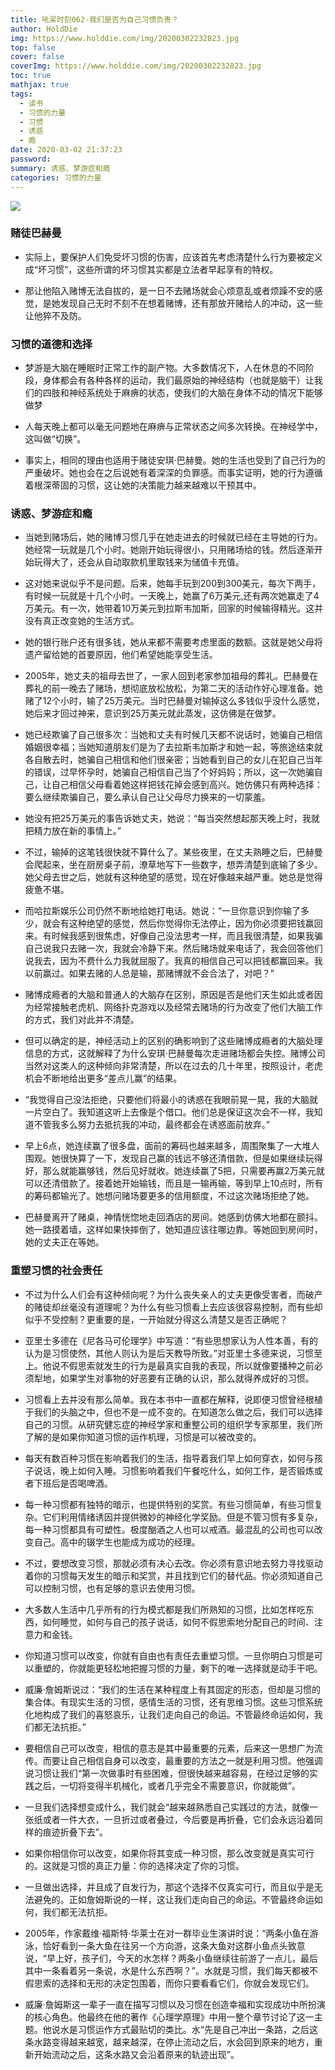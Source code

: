 ```yaml
---
title: 吼呆时刻062-我们是否为自己习惯负责？
author: HoldDie
img: https://www.holddie.com/img/20200302232823.jpg
top: false
cover: false
coverImg: https://www.holddie.com/img/20200302232823.jpg
toc: true
mathjax: true
tags:
  - 读书
  - 习惯的力量
  - 习惯
  - 诱惑
  - 瘾
date: 2020-03-02 21:37:23
password:
summary: 诱惑、梦游症和瘾
categories: 习惯的力量
---
```




![](https://www.holddie.com/img/20200302232823.jpg)

### 赌徒巴赫曼

- 实际上，要保护人们免受坏习惯的伤害，应该首先考虑清楚什么行为要被定义成“坏习惯”，这些所谓的坏习惯其实都是立法者早起享有的特权。



- 那让他陷入赌博无法自拔的，是一日不去赌场就会心烦意乱或者烦躁不安的感觉，是她发现自己无时不刻不在想着赌博，还有那放开赌给人的冲动，这一些让他猝不及防。



### 习惯的道德和选择

- 梦游是大脑在睡眠时正常工作的副产物。大多数情况下，人在休息的不同阶段，身体都会有各种各样的运动，我们最原始的神经结构（也就是脑干）让我们的四肢和神经系统处于麻痹的状态，使我们的大脑在身体不动的情况下能够做梦



- 人每天晚上都可以毫无问题地在麻痹与正常状态之间多次转换。在神经学中，这叫做“切换”。



- 事实上，相同的理由也适用于赌徒安琪·巴赫曼。她的生活也受到了自己行为的严重破坏。她也会在之后说她有着深深的负罪感。而事实证明，她的行为遵循着根深蒂固的习惯，这让她的决策能力越来越难以干预其中。



### 诱惑、梦游症和瘾

- 当她到赌场后，她的赌博习惯几乎在她走进去的时候就已经在主导她的行为。她经常一玩就是几个小时。她刚开始玩得很小，只用赌场给的钱。然后逐渐开始玩得大了，还会从自动取款机里取钱来为储值卡充值。



- 这对她来说似乎不是问题。后来，她每手玩到200到300美元，每次下两手，有时候一玩就是十几个小时。一天晚上，她赢了6万美元,还有两次她赢走了4万美元。有一次，她带着10万美元到拉斯韦加斯，回家的时候输得精光。这并没有真正改变她的生活方式。



- 她的银行账户还有很多钱，她从来都不需要考虑里面的数额。这就是她父母将遗产留给她的首要原因，他们希望她能享受生活。



- 2005年，她丈夫的祖母去世了，一家人回到老家参加祖母的葬礼。巴赫曼在葬礼的前一晚去了赌场，想彻底放松放松，为第二天的活动作好心理准备。她赌了12个小时，输了25万美元。当时巴赫曼对输掉这么多钱似乎没什么感觉，她后来才回过神来，意识到25万美元就此蒸发，这仿佛是在做梦。



- 她已经欺骗了自己很多次：当她和丈夫有时候几天都不说话时，她骗自己相信婚姻很幸福；当她知道朋友们是为了去拉斯韦加斯才和她一起，等旅途结束就各自散去时，她骗自己相信和他们很亲密；当她看到自己的女儿在犯自己当年的错误，过早怀孕时，她骗自己相信自己当了个好妈妈；所以，这一次她骗自己，让自己相信父母看着她这样把钱花掉会感到高兴。她仿佛只有两种选择：要么继续欺骗自己，要么承认自己让父母尽力换来的一切蒙羞。



- 她没有把25万美元的事告诉她丈夫，她说：“每当突然想起那天晚上时，我就把精力放在新的事情上。”



- 不过，输掉的这笔钱很快就不算什么了。某些夜里，在丈夫熟睡之后，巴赫曼会爬起来，坐在厨房桌子前，潦草地写下一些数字，想弄清楚到底输了多少。她父母去世之后，她就有这种绝望的感觉，现在好像越来越严重。她总是觉得疲惫不堪。



- 而哈拉斯娱乐公司仍然不断地给她打电话。她说：“一旦你意识到你输了多少，就会有这种绝望的感觉，然后你觉得你无法停止，因为你必须要把钱赢回来。有时候我感到很焦虑，好像自己没法思考一样，而且我很清楚，如果我骗自己说我只去赌一次，我就会冷静下来。然后赌场就来电话了，我会回答他们说我去，因为不费什么力我就屈服了。我真的相信自己可以把钱都赢回来。我以前赢过。如果去赌的人总是输，那赌博就不会合法了，对吧？”



- 赌博成瘾者的大脑和普通人的大脑存在区别，原因是否是他们天生如此或者因为经常接触老虎机、网络扑克游戏以及经常去赌场的行为改变了他们大脑工作的方式，我们对此并不清楚。



- 但可以确定的是，神经活动上的区别的确影响到了这些赌博成瘾者的大脑处理信息的方式，这就解释了为什么安琪·巴赫曼每次走进赌场都会失控。赌博公司当然对这类人的这种倾向非常清楚，所以在过去的几十年里，按照设计，老虎机会不断地给出更多“差点儿赢”的结果。



- “我觉得自己没法拒绝，只要他们将最小的诱惑在我眼前晃一晃，我的大脑就一片空白了。我知道这听上去像是个借口。他们总是保证这次会不一样，我知道不管我多么努力去抵抗我的冲动，最终都会在诱惑面前放弃。”



- 早上6点，她连续赢了很多盘，面前的筹码也越来越多，周围聚集了一大堆人围观。她很快算了一下，发现自己赢的钱远不够还清借款，但是如果继续玩得好，那么就能赢够钱，然后见好就收。她连续赢了5把，只需要再赢2万美元就可以还清借款了。接着她开始输钱，而且是一输再输，等到早上10点时，所有的筹码都输光了。她想问赌场要更多的信用额度，不过这次赌场拒绝了她。



- 巴赫曼离开了赌桌，神情恍惚地走回酒店的房间。她感到仿佛大地都在颤抖。她一路摸着墙，这样如果快摔倒了，她知道应该往哪边靠。等她回到房间时，她的丈夫正在等她。



### 重塑习惯的社会责任

- 不过为什么人们会有这种倾向呢？为什么丧失亲人的丈夫更像受害者，而破产的赌徒却丝毫没有道理呢？为什么有些习惯看上去应该很容易控制，而有些却似乎不受控制？更重要的是，一开始就分得这么清楚又是否正确呢？



- 亚里士多德在《尼各马可伦理学》中写道：“有些思想家认为人性本善，有的认为是习惯使然，其他人则认为是后天教导所致。”对亚里士多德来说，习惯至上。他说不假思索就发生的行为是最真实自我的表现，所以就像要播种之前必须犁地，如果学生对事物的好恶要有正确的认识，那么就得养成好的习惯。



- 习惯看上去并没有那么简单。我在本书中一直都在解释，说即便习惯曾经根植于我们的头脑之中，但也不是一成不变的。在知道怎么做之后，我们可以选择自己的习惯。从研究健忘症的神经学家和重整公司的组织学专家那里，我们所了解的是如果你知道习惯的运作机理，习惯是可以被改变的。



- 每天有数百种习惯在影响着我们的生活，指导着我们早上如何穿衣，如何与孩子说话，晚上如何入睡。习惯影响着我们午餐吃什么，如何工作，是否锻炼或者下班后是否喝啤酒。



- 每一种习惯都有独特的暗示，也提供特别的奖赏。有些习惯简单，有些习惯复杂。它们利用情绪诱因并提供微妙的神经化学奖励。但是不管习惯有多复杂，每一种习惯都具有可塑性。极度酗酒之人也可以戒酒。最混乱的公司也可以改变自己。高中的辍学生也能成为成功的经理。



- 不过，要想改变习惯，那就必须有决心去改。你必须有意识地去努力寻找驱动着你的习惯每天发生的暗示和奖赏，并且找到它们的替代品。你必须知道自己可以控制习惯，也有足够的意识去使用习惯。



- 大多数人生活中几乎所有的行为模式都是我们所熟知的习惯，比如怎样吃东西，如何睡觉，如何与自己的孩子说话，如何不假思索地分配自己的时间、注意力和金钱。



- 你知道习惯可以改变，你就有自由也有责任去重塑习惯。一旦你明白习惯是可以重塑的，你就能更轻松地把握习惯的力量，剩下的唯一选择就是动手干吧。



- 威廉·詹姆斯说过：“我们的生活在某种程度上有其固定的形态，但却是习惯的集合体。有现实生活的习惯，感情生活的习惯，还有思维习惯。这些习惯系统化地构成了我们的喜怒哀乐，让我们走向自己的命运。不管最终命运如何，我们都无法抗拒。”



- 要相信自己可以改变，相信的意志是其中最重要的元素，后来这一思想广为流传。而要让自己相信自身可以改变，最重要的方法之一就是利用习惯。他强调说习惯让我们“第一次做事时有些困难，但很快越来越容易，在经过足够的实践之后，一切将变得半机械化，或者几乎完全不需要意识，你就能做”。



- 一旦我们选择想变成什么，我们就会“越来越熟悉自己实践过的方法，就像一张纸或者一件大衣，一旦折过或者叠过，今后要是再折叠，它们会永远沿着同样的痕迹折叠下去”。



- 如果你相信你可以改变，如果你将其变成一种习惯，那么改变就是真实可行的。这就是习惯的真正力量：你的选择决定了你的习惯。



- 一旦做出选择，并且成了自发行为，那这个选择不仅真实可行，而且似乎是无法避免的。正如詹姆斯说的一样，这让我们走向自己的命运。不管最终命运如何，我们都无法抗拒。



- 2005年，作家戴维·福斯特·华莱士在对一群毕业生演讲时说：“两条小鱼在游泳，恰好看到一条大鱼在往另一个方向游，这条大鱼对这群小鱼点头致意说，“早上好，孩子们，今天的水怎样？两条小鱼继续往前游了一点儿，最后其中一条看着另一条说，水是什么东西啊？”。水就是习惯，我们每天都被不假思索的选择和无形的决定包围着，而你只要看看它们，你就会发现它们。



- 威廉·詹姆斯这一辈子一直在描写习惯以及习惯在创造幸福和实现成功中所扮演的核心角色。他最终在他的著作《心理学原理》中用一整个章节讨论了这一主题。他说水是习惯运作方式最贴切的类比。水“先是自己冲出一条路，之后这条水路变得越来越宽，越来越深，在停止流动之后，水会回到原来的地方，重新开始流动之后，这条水路又会沿着原来的轨迹出现”。

